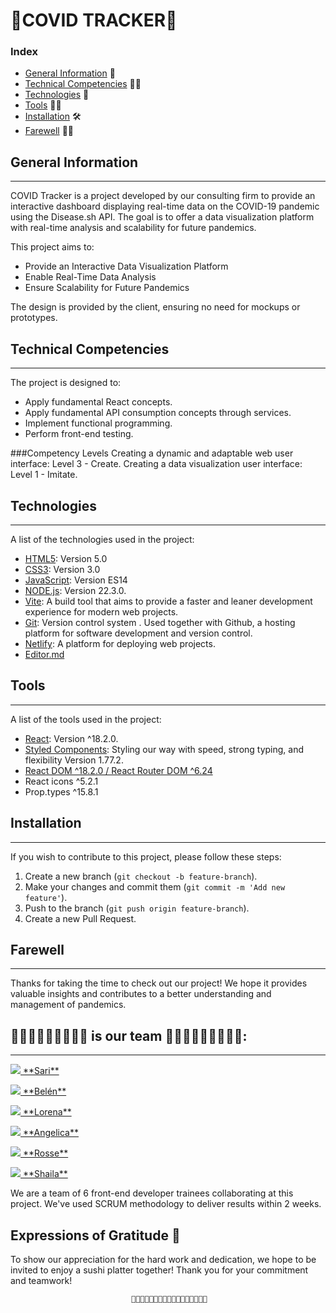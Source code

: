 # 🦠COVID TRACKER🦠
### Index
- [General Information](#general-information) 📝
- [Technical Competencies](#technical-competencies)  💪🏼
- [Technologies](#technologies) 📲
- [Tools](#tools) 💅🏼
- [Installation](#installation) 🛠️
- [Farewell](#farewell) 🙏🏼

##  General Information 
***
COVID Tracker is a project developed by our consulting firm to provide an interactive dashboard displaying real-time data on the COVID-19 pandemic using the Disease.sh API. The goal is to offer a data visualization platform with real-time analysis and scalability for future pandemics.

This project aims to:

- Provide an Interactive Data Visualization Platform
- Enable Real-Time Data Analysis
- Ensure Scalability for Future Pandemics
  
The design is provided by the client, ensuring no need for mockups or prototypes.

## Technical Competencies 
***
The project is designed to:

- Apply fundamental React concepts.
- Apply fundamental API consumption concepts through services.
- Implement functional programming.
- Perform front-end testing.
  
###Competency Levels
Creating a dynamic and adaptable web user interface: Level 3 - Create.
Creating a data visualization user interface: Level 1 - Imitate.



##  Technologies 
***
A list of the technologies used in the project:

* [HTML5](https://developer.mozilla.org/en-US/docs/Web/Guide/HTML/HTML5): Version 5.0
* [CSS3](https://developer.mozilla.org/en-US/docs/Web/CSS): Version 3.0
* [JavaScript](https://developer.mozilla.org/en-US/docs/Web/JavaScript): Version ES14
* [NODE.js](https://nodejs.org/en): Version 22.3.0.
* [Vite](https://vitejs.dev/): A build tool that aims to provide a faster and leaner development experience for modern web projects.
* [Git](https://git-scm.com/): Version control system . Used together with Github, a hosting platform for software development and version control.
* [Netlify](https://www.netlify.com/): A platform for deploying web projects.
* [Editor.md](https://pandao.github.io/editor.md/en.html)

##  Tools 
***
A list of the tools used in the project:  

* [React](https://react.dev/): Version ^18.2.0.
* [Styled Components](https://styled-components.com/): Styling our way with speed, strong typing, and flexibility Version 1.77.2.
* [React DOM ^18.2.0 / React Router DOM ^6.24](https://reactrouter.com/en/main)
* React icons ^5.2.1
* Prop.types ^15.8.1

##  Installation 
***
If you wish to contribute to this project, please follow these steps:

1. Create a new branch 
(`git checkout -b feature-branch`).
2. Make your changes and commit them 
(`git commit -m 'Add new feature'`).
3. Push to the branch 
(`git push origin feature-branch`).
4. Create a new Pull Request.


##  Farewell 
***
Thanks for taking the time to check out our project! We hope it provides valuable insights and contributes to a better understanding and management of pandemics.

## 👩🏽‍💻👩🏻‍💻👩🏽‍💻 is our team 👩🏽‍💻👩🏻‍💻👩🏽‍💻:

***
 

<p> <a href="https://github.com/Sarii4">
    <img src="https://img.shields.io/badge/GitHub-100000?style=for-the-badge&logo=github&logoColor=white"> **Sari**</a></p>
    
<p> <a href="https://github.com/Belensanchez1989">
    <img src="https://img.shields.io/badge/GitHub-100000?style=for-the-badge&logo=github&logoColor=white"> **Belén**</a></p>
    
<p> <a href="https://github.com/loren-2">
    <img src="https://img.shields.io/badge/GitHub-100000?style=for-the-badge&logo=github&logoColor=white"> **Lorena**</a></p>
    
<p> <a href="https://github.com/Angelica2013">
    <img src="https://img.shields.io/badge/GitHub-100000?style=for-the-badge&logo=github&logoColor=white"> **Angelica**</a></p>
    
<p> <a href="https://github.com/castellanorn">
    <img src="https://img.shields.io/badge/GitHub-100000?style=for-the-badge&logo=github&logoColor=white"> **Rosse**</a></p>


<p> <a href="https://github.com/ShailaGonzalez">
   <img src="https://img.shields.io/badge/GitHub-100000?style=for-the-badge&logo=github&logoColor=white"> **Shaila**</a></p>


We are a team of 6 front-end developer trainees collaborating at this project. We've used SCRUM methodology to deliver results within 2 weeks.

## Expressions of Gratitude 🎁 

To show our appreciation for the hard work and dedication, we hope to be invited to enjoy a sushi platter together! 
Thank you for your commitment and teamwork!


                               💚💚💚💚💚💚💚💚💚💚💚💚💚💚💚💚💚






